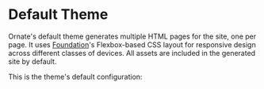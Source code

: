 # Default Theme

Ornate's default theme generates multiple HTML pages for the site, one per page. It uses [Foundation](http://foundation.zurb.com/)'s Flexbox-based CSS layout for responsive design across different classes of devices. All assets are included in the generated site by default.

This is the theme's default configuration:

```yaml src=../../src/main/resources/ornate-reference.conf#--doc-theme
```
